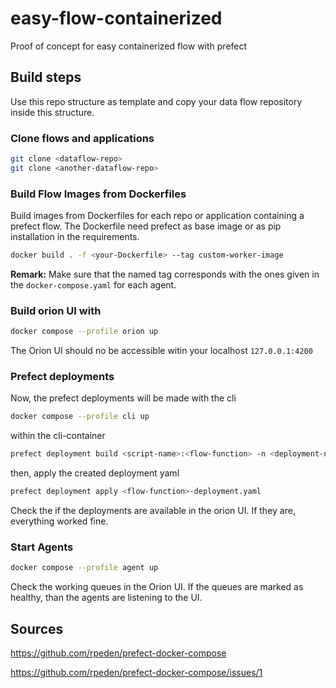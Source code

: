 # easy-flow-containerized
Proof of concept for easy containerized flow with prefect


## Build steps

Use this repo structure as template and copy your data flow repository inside this structure.

### Clone flows and applications
```bash
git clone <dataflow-repo>
git clone <another-dataflow-repo>
```

### Build Flow Images from Dockerfiles
Build images from Dockerfiles for each repo or application containing a prefect flow. The Dockerfile need prefect as base image or as pip installation in the requirements.

```bash
docker build . -f <your-Dockerfile> --tag custom-worker-image
```
**Remark:** Make sure that the named tag corresponds with the ones given in the `docker-compose.yaml` for each agent.

### Build orion UI with 
```bash
docker compose --profile orion up
```
The Orion UI should no be accessible witin your localhost `127.0.0.1:4200`

### Prefect deployments
Now, the prefect deployments will be made with the cli
```bash
docker compose --profile cli up
```
within the cli-container 
```bash
prefect deployment build <script-name>:<flow-function> -n <deployment-name> -q <working-queue-name>
```
then, apply the created deployment yaml
```bash
prefect deployment apply <flow-function>-deployment.yaml
```
Check the if the deployments are available in the orion UI. If they are, everything worked fine.

### Start Agents
```bash
docker compose --profile agent up
```
Check the working queues in the Orion UI. If the queues are marked as healthy, than the agents are listening to the UI.

## Sources

https://github.com/rpeden/prefect-docker-compose

https://github.com/rpeden/prefect-docker-compose/issues/1
